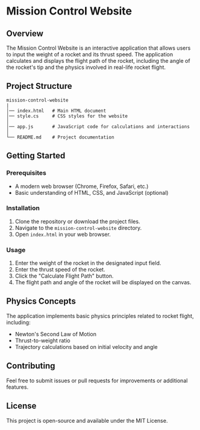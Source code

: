 # Mission Control Website

## Overview
The Mission Control Website is an interactive application that allows users to input the weight of a rocket and its thrust speed. The application calculates and displays the flight path of the rocket, including the angle of the rocket's tip and the physics involved in real-life rocket flight.

## Project Structure
```
mission-control-website
|
│── index.html   # Main HTML document
│── style.cs     # CSS styles for the website
│    
│── app.js       # JavaScript code for calculations and interactions
│      
└── README.md    # Project documentation
```

## Getting Started

### Prerequisites
- A modern web browser (Chrome, Firefox, Safari, etc.)
- Basic understanding of HTML, CSS, and JavaScript (optional)

### Installation
1. Clone the repository or download the project files.
2. Navigate to the `mission-control-website` directory.
3. Open `index.html` in your web browser.

### Usage
1. Enter the weight of the rocket in the designated input field.
2. Enter the thrust speed of the rocket.
3. Click the "Calculate Flight Path" button.
4. The flight path and angle of the rocket will be displayed on the canvas.

## Physics Concepts
The application implements basic physics principles related to rocket flight, including:
- Newton's Second Law of Motion
- Thrust-to-weight ratio
- Trajectory calculations based on initial velocity and angle

## Contributing
Feel free to submit issues or pull requests for improvements or additional features.

## License
This project is open-source and available under the MIT License.
